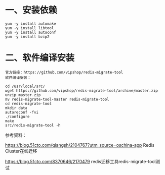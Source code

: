 # 一、安装依赖

```
yum -y install automake
yum -y install libtool
yum -y install autoconf
yum -y install bzip2
```

# 二、软件编译安装
```
官方链接：https://github.com/vipshop/redis-migrate-tool
软件编译安装：

cd /usr/local/src/
wget https://github.com/vipshop/redis-migrate-tool/archive/master.zip
unzip master.zip
mv redis-migrate-tool-master redis-migrate-tool
cd redis-migrate-tool
mkdir data
autoreconf -fvi
./configure
make
src/redis-migrate-tool -h
```


参考资料：

https://blog.51cto.com/qiangsh/2104767?utm_source=oschina-app  Redis Cluster在线迁移

https://blog.51cto.com/8370646/2170479  redis迁移工具redis-migrate-tool测试
